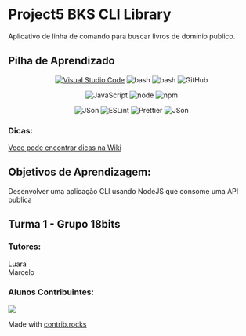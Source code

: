 # Project5 BKS CLI Library

Aplicativo de linha de comando para buscar livros de domínio publico.


## Pilha de Aprendizado
<div align=center >

[![Visual Studio Code](https://custom-icon-badges.demolab.com/badge/VSCode-0078D4?style=for-the-badge&logo=visual%20studio%20code&logoColor=white)](#)
![bash](https://img.shields.io/badge/GNU%20Bash-4EAA25?style=for-the-badge&logo=GNU%20Bash&logoColor=white
)
![bash](https://img.shields.io/badge/GIT-E44C30?style=for-the-badge&logo=git&logoColor=white
)
![GitHub](https://img.shields.io/badge/GitHub-100000?style=for-the-badge&logo=github&logoColor=white)

![JavaScript](https://img.shields.io/badge/JavaScript-323330?style=for-the-badge&logo=javascript&logoColor=F7DF1E)
![node](https://img.shields.io/badge/Node%20js-339933?style=for-the-badge&logo=nodedotjs&logoColor=white)
![npm](https://img.shields.io/badge/npm-CB3837?style=for-the-badge&logo=npm&logoColor=white
)

![JSon](https://img.shields.io/badge/json-5E5C5C?style=for-the-badge&logo=json&logoColor=white
)
![ESLint](    https://img.shields.io/badge/eslint-3A33D1?style=for-the-badge&logo=eslint&logoColor=whit)
![Prettier](https://img.shields.io/badge/prettier-1A2C34?style=for-the-badge&logo=prettier&logoColor=F7BA3E)
![JSon](https://custom-icon-badges.demolab.com/badge/gutendex.com-343a40?style=for-the-badge&logo=book&logoSource=featherlogoColor=white
)
</div>

### Dicas:
[Voce pode encontrar dicas na Wiki](https://github.com/allanpneves/Project5-BKS-CLI-Library/wiki/Dicas)

## **Objetivos de Aprendizagem:**
Desenvolver uma aplicação CLI usando NodeJS que consome uma API publica

## Turma 1 - Grupo 18bits
### **Tutores:**
Luara \
Marcelo

### **Alunos Contribuintes:**

<a href="https://github.com/allanpneves/Koru-Projeto4/graphs/contributors">
  <img src="https://contrib.rocks/image?repo=allanpneves/Koru-Projeto4" />
</a>

Made with [contrib.rocks](https://contrib.rocks)
